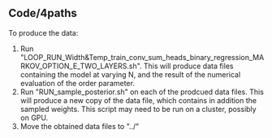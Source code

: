 ## Code/4paths

To produce the data:
1. Run "LOOP_RUN_Width&Temp_train_conv_sum_heads_binary_regression_MARKOV_OPTION_E_TWO_LAYERS.sh". This will produce data files containing the model at varying N, and the result of the numerical evaluation of the order parameter.
2. Run "RUN_sample_posterior.sh" on each of the prodcued data files. This will produce a new copy of the data file, which contains in addition the sampled weights. This script may need to be run on a cluster, possibly on GPU.
3. Move the obtained data files to "../"

